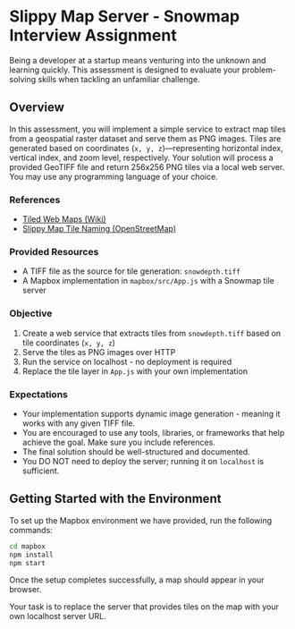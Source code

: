 # Slippy Map Server - Snowmap Interview Assignment

Being a developer at a startup means venturing into the unknown and learning quickly. This assessment is designed to evaluate your problem-solving skills when tackling an unfamiliar challenge.

## Overview

In this assessment, you will implement a simple service to extract map tiles from a geospatial raster dataset and serve them as PNG images. Tiles are generated based on coordinates (`x, y, z`)—representing horizontal index, vertical index, and zoom level, respectively. Your solution will process a provided GeoTIFF file and return 256x256 PNG tiles via a local web server. You may use any programming language of your choice.

### References

- [Tiled Web Maps (Wiki)](https://en.wikipedia.org/wiki/Tiled_web_map)
- [Slippy Map Tile Naming (OpenStreetMap)](https://wiki.openstreetmap.org/wiki/Slippy_map_tilenames)

### Provided Resources

- A TIFF file as the source for tile generation: `snowdepth.tiff`
- A Mapbox implementation in `mapbox/src/App.js` with a Snowmap tile server

### Objective

1. Create a web service that extracts tiles from `snowdepth.tiff` based on tile coordinates (`x, y, z`)
2. Serve the tiles as PNG images over HTTP
3. Run the service on localhost - no deployment is required
4. Replace the tile layer in `App.js` with your own implementation

### Expectations

- Your implementation supports dynamic image generation - meaning it works with any given TIFF file.
- You are encouraged to use any tools, libraries, or frameworks that help achieve the goal. Make sure you include references.
- The final solution should be well-structured and documented.
- You DO NOT need to deploy the server; running it on `localhost` is sufficient.

## Getting Started with the Environment

To set up the Mapbox environment we have provided, run the following commands:

```bash
cd mapbox
npm install
npm start
```

Once the setup completes successfully, a map should appear in your browser.

Your task is to replace the server that provides tiles on the map with your own localhost server URL.
